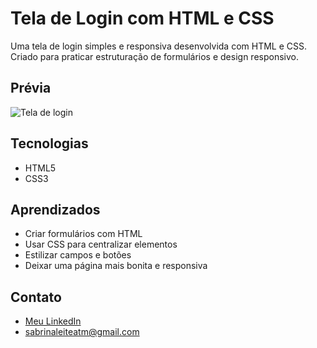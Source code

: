 # Tela de Login com HTML e CSS

Uma tela de login simples e responsiva desenvolvida com HTML e CSS.  
Criado para praticar estruturação de formulários e design responsivo.

##  Prévia

![Tela de login](https://github.com/user-attachments/assets/49cb94d3-5271-4e87-8929-fd47e9213256)

##  Tecnologias

- HTML5
- CSS3

## Aprendizados

- Criar formulários com HTML
- Usar CSS para centralizar elementos
- Estilizar campos e botões
- Deixar uma página mais bonita e responsiva

##  Contato

- [Meu LinkedIn](https://www.linkedin.com/in/sabrina-leite-ferreira-48a376331/)
- sabrinaleiteatm@gmail.com





